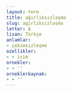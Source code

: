 ```yaml
---
layout: term
title: ağırlıksızlaşma
slug: agirliksizlasma
letter: A
lisan: Türkçe
anlamlar:
- çekimsizleşme
ozellikler:
- - isim
ornekler:
- - ''
orneklerkaynak:
- - ''
---
```

